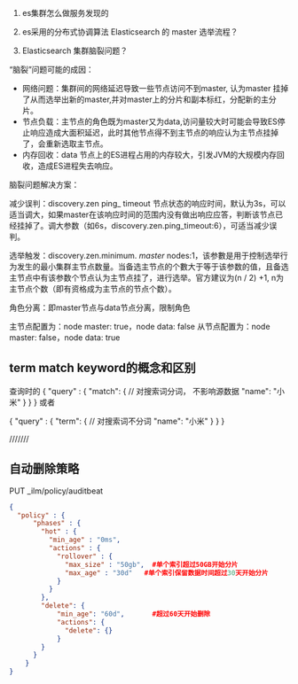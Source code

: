 1. es集群怎么做服务发现的


2. es采用的分布式协调算法
Elasticsearch 的 master 选举流程？

3. Elasticsearch 集群脑裂问题？

“脑裂”问题可能的成因：

- 网络问题：集群间的网络延迟导致一些节点访问不到master, 认为master 挂掉了从而选举出新的master,并对master上的分片和副本标红，分配新的主分片。
- 节点负载：主节点的角色既为master又为data,访问量较大时可能会导致ES停止响应造成大面积延迟，此时其他节点得不到主节点的响应认为主节点挂掉了，会重新选取主节点。
- 内存回收：data 节点上的ES进程占用的内存较大，引发JVM的大规模内存回收，造成ES进程失去响应。

脑裂问题解决方案：

减少误判：discovery.zen ping_ timeout 节点状态的响应时间，默认为3s，可以适当调大，如果master在该响应时间的范围内没有做出响应应答，判断该节点已经挂掉了。调大参数（如6s，discovery.zen.ping_timeout:6），可适当减少误判。

选举触发：discovery.zen.minimum. _master_ nodes:1，该参數是用于控制选举行为发生的最小集群主节点数量。当备选主节点的个數大于等于该参数的值，且备选主节点中有该参数个节点认为主节点挂了，进行选举。官方建议为(n / 2) +1, n为主节点个数（即有资格成为主节点的节点个数）。

角色分离：即master节点与data节点分离，限制角色

主节点配置为：node master: true，node data: false
从节点配置为：node master: false，node data: true

## term match keyword的概念和区别

查询时的 
{
    "query" : {
        "match": { // 对搜索词分词， 不影响源数据
            "name": "小米"
        }
    }
}
或者

{
    "query" : {
        "term": { // 对搜索词不分词
            "name": "小米"
        }
    }
}

///////

## 自动删除策略

PUT _ilm/policy/auditbeat

```json
{
  "policy" : {
      "phases" : {
        "hot" : {
          "min_age" : "0ms",
          "actions" : {
            "rollover" : {
              "max_size" : "50gb",  #单个索引超过50GB开始分片
              "max_age" : "30d"   #单个索引保留数据时间超过30天开始分片
            }
          }
        },
		"delete": {
			"min_age": "60d",       #超过60天开始删除    
			"actions": {
			  "delete": {}              
			}
		}
      }
    }
}

```
